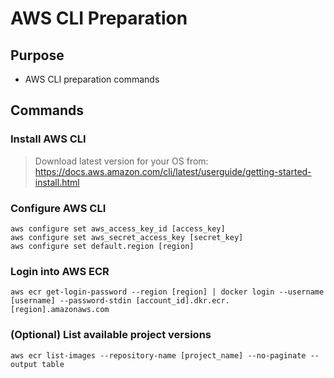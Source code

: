 # AWS CLI Preparation

## Purpose

- AWS CLI preparation commands

## Commands

### Install AWS CLI

> Download latest version for your OS from: <https://docs.aws.amazon.com/cli/latest/userguide/getting-started-install.html>

### Configure AWS CLI

```shell
aws configure set aws_access_key_id [access_key]
aws configure set aws_secret_access_key [secret_key]
aws configure set default.region [region]
```

### Login into AWS ECR

```shell
aws ecr get-login-password --region [region] | docker login --username [username] --password-stdin [account_id].dkr.ecr.[region].amazonaws.com
```

### (Optional) List available project versions

```shell
aws ecr list-images --repository-name [project_name] --no-paginate --output table
```

